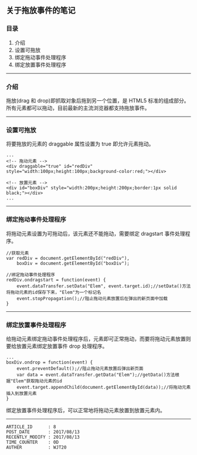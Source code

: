 
## 关于拖放事件的笔记 ##

### 目录 ###

1. 介绍
2. 设置可拖放
3. 绑定拖动事件处理程序
4. 绑定放置事件处理程序

---

### 介绍 ###

拖放(drag 和 drop)即抓取对象后拖到另一个位置，是 HTML5 标准的组成部分。所有元素都可以拖动，目前最新的主流浏览器都支持拖放事件。

---

### 设置可拖放 ###

将要拖放的元素的 draggable 属性设置为 true 即允许元素拖动。

```
...
<!-- 拖动元素 -->
<div draggable="true" id="redDiv" style="width:100px;height:100px;background-color:red;"></div>

<!-- 放置元素 -->
<div id="boxDiv" style="width:200px;height:200px;border:1px solid black;"></div>
...
```

---

### 绑定拖动事件处理程序 ###

将拖动元素设置为可拖动后，该元素还不能拖动，需要绑定 dragstart 事件处理程序。

```
//获取元素
var redDiv = document.getElementById("redDiv"),
    boxDiv = document.getElementById("boxDiv");

//绑定拖动事件处理程序
redDiv.ondragstart = function(event) {
    event.dataTransfer.setData("Elem", event.target.id);//setData()方法将拖动元素的id保存下来，"Elem"为一个标记名
    event.stopPropagation();//阻止拖动元素放置后在弹出的新页面中加载
}
```

---

### 绑定放置事件处理程序 ###

给拖动元素绑定拖动事件处理程序后，元素即可正常拖动，而要将拖动元素放置则要给放置元素绑定放置事件 drop 处理程序。

```
...
boxDiv.ondrop = function(event) {
    event.preventDefault();//阻止拖动元素放置后弹出新页面
    var data = event.dataTransfer.getData("Elem");//getData()方法根据"Elem"获取拖动元素的id
    event.target.appendChild(document.getElementById(data));//将拖动元素插入到放置元素
}
```

绑定放置事件处理程序后，可以正常地将拖动元素放置到放置元素内。

---

```
ARTICLE_ID      : 8
POST_DATE       : 2017/08/13
RECENTLY_MODIFY : 2017/08/13
TIME_COUNTER    : 0D
AUTHER          : WJT20
```